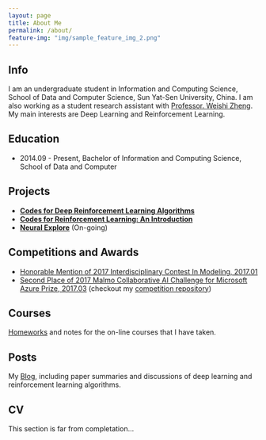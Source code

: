 ```yaml
---
layout: page
title: About Me
permalink: /about/
feature-img: "img/sample_feature_img_2.png"
---
```


## Info
 I am an undergraduate student in Information and Computing Science, School of Data and Computer Science, Sun Yat-Sen University, China. I am also working as a student research assistant with [Professor. Weishi Zheng](http://isee.sysu.edu.cn/~zhwshi/). My main interests are Deep Learning and Reinforcement Learning.

## Education
- 2014.09 - Present, Bachelor of Information and Computing Science, School of Data and Computer

## Projects
- [**Codes for Deep Reinforcement Learning Algorithms**](https://github.com/Alexbanana19/deep-reinforcement-learning)
- [**Codes for Reinforcement Learning: An Introduction**](https://github.com/Alexbanana19/Reinforcement-Learning-An-Introduction)
- [**Neural Explore**](https://github.com/importsysu/Neural-Architecture-Search) (On-going)


## Competitions and Awards
- [Honorable Mention of 2017 Interdisciplinary Contest In Modeling, 2017.01](http://www.comap-math.com/mcm/2017Certs/55021.pdf)
- [Second Place of 2017 Malmo Collaborative AI Challenge for Microsoft Azure Prize, 2017.03](https://www.microsoft.com/en-us/research/blog/malmo-collaborative-ai-challenge-winners/) (checkout my [competition repository](https://github.com/importsysu/malmochallenge))

## Courses
[Homeworks](https://github.com/Alexbanana19/Homework) and notes for the on-line courses that I have taken.

## Posts
My [Blog](https://alexbanana19.github.io), including paper summaries and discussions of deep learning and reinforcement learning algorithms.

## CV
This section is far from completation...
